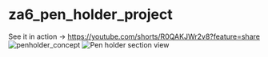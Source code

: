 # za6_pen_holder_project
 See it in action -> https://youtube.com/shorts/R0QAKJWr2v8?feature=share
![penholder_concept](https://user-images.githubusercontent.com/34427350/219827941-20569def-6406-49c4-aba3-7b5c43a98dee.jpg)
![Pen holder section view](https://user-images.githubusercontent.com/34427350/219827944-e6cee078-dfd5-40eb-a788-562920bf3aa8.png)

